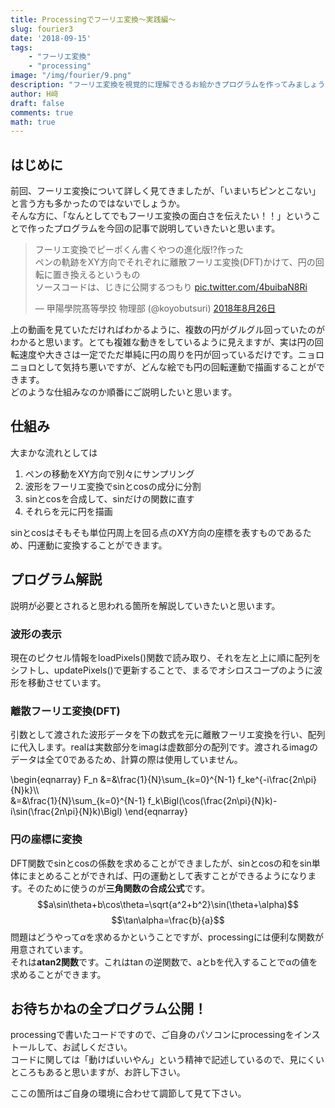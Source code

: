 ```yaml
---
title: Processingでフーリエ変換〜実践編〜
slug: fourier3
date: '2018-09-15'
tags:
    - "フーリエ変換"
    - "processing"
image: "/img/fourier/9.png"
description: "フーリエ変換を視覚的に理解できるお絵かきプログラムを作ってみましょう！"
author: H﨑
draft: false
comments: true
math: true
---
```


## はじめに
前回、フーリエ変換について詳しく見てきましたが、「いまいちピンとこない」と言う方も多かったのではないでしょうか。  
そんな方に、「なんとしてでもフーリエ変換の面白さを伝えたい！！」ということで作ったプログラムを今回の記事で説明していきたいと思います。

<blockquote class="twitter-tweet" data-lang="ja"><p lang="ja" dir="ltr">フーリエ変換でピーポくん書くやつの進化版!?作った<br>ペンの軌跡をXY方向でそれぞれに離散フーリエ変換(DFT)かけて、円の回転に置き換えるというもの<br>ソースコードは、じきに公開するつもり <a href="https://t.co/4buibaN8Ri">pic.twitter.com/4buibaN8Ri</a></p>&mdash; 甲陽學院髙等學挍 物理部 (@koyobutsuri) <a href="https://twitter.com/koyobutsuri/status/1033577694498238464?ref_src=twsrc%5Etfw">2018年8月26日</a></blockquote> <script async src="https://platform.twitter.com/widgets.js" charset="utf-8"></script>

上の動画を見ていただければわかるように、複数の円がグルグル回っていたのがわかると思います。とても複雑な動きをしているように見えますが、実は円の回転速度や大きさは一定でただ単純に円の周りを円が回っているだけです。ニョロニョロとして気持ち悪いですが、どんな絵でも円の回転運動で描画することができます。  
どのような仕組みなのか順番にご説明したいと思います。


## 仕組み
大まかな流れとしては  

1. ペンの移動をXY方向で別々にサンプリング  
2. 波形をフーリエ変換でsinとcosの成分に分割  
3. sinとcosを合成して、sinだけの関数に直す  
4. それらを元に円を描画  

sinとcosはそもそも単位円周上を回る点のXY方向の座標を表すものであるため、円運動に変換することができます。

## プログラム解説
説明が必要とされると思われる箇所を解説していきたいと思います。  

### 波形の表示
<script src="https://gist.github.com/hamataku/43985b256b3cae17c4d4bdeb5d8f3e37.js"></script>
現在のピクセル情報をloadPixels()関数で読み取り、それを左と上に順に配列をシフトし、updatePixels()で更新することで、まるでオシロスコープのように波形を移動させています。


### 離散フーリエ変換(DFT)
<script src="https://gist.github.com/hamataku/bf80143d858f6d9729ed8b1e64dcb984.js"></script>
引数として渡された波形データを下の数式を元に離散フーリエ変換を行い、配列に代入します。realは実数部分をimagは虚数部分の配列です。渡されるimagのデータは全て0であるため、計算の際は使用していません。

\begin{eqnarray}
F\_n &=&\frac{1}{N}\sum\_{k=0}^{N-1} f\_ke^{-i\frac{2n\pi}{N}k}\\\\\
     &=&\frac{1}{N}\sum\_{k=0}^{N-1} f\_k\Bigl(\cos(\frac{2n\pi}{N}k)-i\sin(\frac{2n\pi}{N}k)\Bigl)
\end{eqnarray}

### 円の座標に変換

<script src="https://gist.github.com/hamataku/432c34266ff46f166adc976b4efe9736.js"></script>
DFT関数でsinとcosの係数を求めることができましたが、sinとcosの和をsin単体にまとめることができれば、円の運動として表すことができるようになります。そのために使うのが**三角関数の合成公式**です。
$$a\sin\theta+b\cos\theta=\sqrt{a^2+b^2}\sin(\theta+\alpha)$$
$$\tan\alpha=\frac{b}{a}$$
問題はどうやって$\alpha$を求めるかということですが、processingには便利な関数が用意されています。  
それは**atan2関数**です。これは$\tan$の逆関数で、aとbを代入することでαの値を求めることができます。

## お待ちかねの全プログラム公開！
<script src="https://gist.github.com/hamataku/7da767bdd1953763fe15eb51446d6c16.js"></script>
processingで書いたコードですので、ご自身のパソコンにprocessingをインストールして、お試しください。  
コードに関しては「動けばいいやん」という精神で記述しているので、見にくいところもあると思いますが、お許し下さい。

ここの箇所はご自身の環境に合わせて調節して見て下さい。
